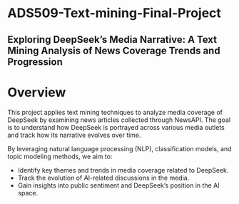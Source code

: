 # ADS509-Text-mining-Final-Project

## Exploring DeepSeek’s Media Narrative: A Text Mining Analysis of News Coverage Trends and Progression
# Overview
This project applies text mining techniques to analyze media coverage of DeepSeek by examining news articles collected through NewsAPI. The goal is to understand how DeepSeek is portrayed across various media outlets and track how its narrative evolves over time.

By leveraging natural language processing (NLP), classification models, and topic modeling methods, we aim to:

* Identify key themes and trends in media coverage related to DeepSeek.
* Track the evolution of AI-related discussions in the media.
* Gain insights into public sentiment and DeepSeek’s position in the AI space.
